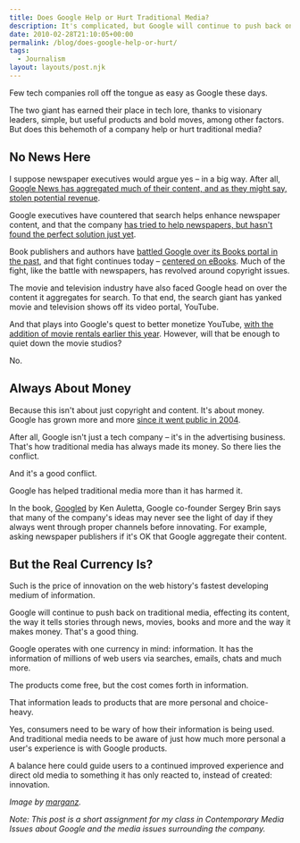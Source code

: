 ```yaml
---
title: Does Google Help or Hurt Traditional Media?
description: It's complicated, but Google will continue to push back on traditional media.
date: 2010-02-28T21:10:05+00:00
permalink: /blog/does-google-help-or-hurt/
tags:
  - Journalism
layout: layouts/post.njk
---
```


Few tech companies roll off the tongue as easy as Google these days.

The two giant has earned their place in tech lore, thanks to visionary leaders, simple, but useful products and bold moves, among other factors. But does this behemoth of a company help or hurt traditional media?

## No News Here

I suppose newspaper executives would argue yes – in a big way. After all, [Google News has aggregated much of their content, and as they might say, stolen potential revenue](http://www.editorsweblog.org/analysis/2009/03/google_news_and_newspaper_publishers_all.php).

Google executives have countered that search helps enhance newspaper content, and that the company [has tried to help newspapers, but hasn't found the perfect solution just yet](http://money.cnn.com/2009/01/07/technology/lashinsky_google.fortune/).

Book publishers and authors have [battled Google over its Books portal in the past](http://mashable.com/2008/10/28/google-book-search-agreement/), and that fight continues today – [centered on eBooks](http://www.nytimes.com/2010/02/09/books/09google.html). Much of the fight, like the battle with newspapers, has revolved around copyright issues.

The movie and television industry have also faced Google head on over the content it aggregates for search. To that end, the search giant has yanked movie and television shows off its video portal, YouTube.

And that plays into Google's quest to better monetize YouTube, [with the addition of movie rentals earlier this year](http://www.huffingtonpost.com/2010/01/20/youtube-movie-rental-feat_n_430562.html). However, will that be enough to quiet down the movie studios?

No.

## Always About Money

Because this isn't about just copyright and content. It's about money. Google has grown more and more [since it went public in 2004](http://news.cnet.com/Google-shares-rise-in-debut/2100-1024_3-5316026.html).

After all, Google isn't just a tech company – it's in the advertising business. That's how traditional media has always made its money. So there lies the conflict.

And it's a good conflict.

Google has helped traditional media more than it has harmed it.

In the book, [Googled](http://www.amazon.com/Googled-End-World-As-Know/dp/1594202354) by Ken Auletta, Google co-founder Sergey Brin says that many of the company's ideas may never see the light of day if they always went through proper channels before innovating. For example, asking newspaper publishers if it's OK that Google aggregate their content.

## But the Real Currency Is?

Such is the price of innovation on the web history's fastest developing medium of information.

Google will continue to push back on traditional media, effecting its content, the way it tells stories through news, movies, books and more and the way it makes money. That's a good thing.

Google operates with one currency in mind: information. It has the information of millions of web users via searches, emails, chats and much more.

The products come free, but the cost comes forth in information.

That information leads to products that are more personal and choice-heavy.

Yes, consumers need to be wary of how their information is being used. And traditional media needs to be aware of just how much more personal a user's experience is with Google products.

A balance here could guide users to a continued improved experience and direct old media to something it has only reacted to, instead of created: innovation.

_Image by [marganz](http://www.sxc.hu/photo/640941)._

_Note: This post is a short assignment for my class in Contemporary Media Issues about Google and the media issues surrounding the company._
